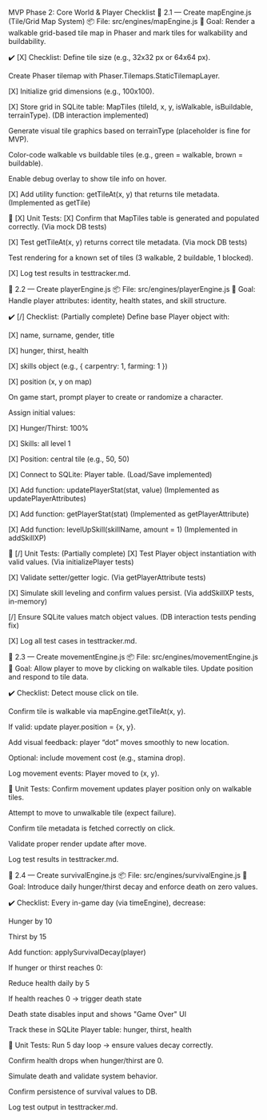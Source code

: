 MVP Phase 2: Core World & Player Checklist
🔹 2.1 — Create mapEngine.js (Tile/Grid Map System)
📦 File: src/engines/mapEngine.js
🎯 Goal:
Render a walkable grid-based tile map in Phaser and mark tiles for walkability and buildability.

✔️ [X] Checklist:
 Define tile size (e.g., 32x32 px or 64x64 px).

 Create Phaser tilemap with Phaser.Tilemaps.StaticTilemapLayer.

 [X] Initialize grid dimensions (e.g., 100x100).

 [X] Store grid in SQLite table: MapTiles (tileId, x, y, isWalkable, isBuildable, terrainType). (DB interaction implemented)

 Generate visual tile graphics based on terrainType (placeholder is fine for MVP).

 Color-code walkable vs buildable tiles (e.g., green = walkable, brown = buildable).

 Enable debug overlay to show tile info on hover.

 [X] Add utility function: getTileAt(x, y) that returns tile metadata. (Implemented as getTile)

🧪 [X] Unit Tests:
 [X] Confirm that MapTiles table is generated and populated correctly. (Via mock DB tests)

 [X] Test getTileAt(x, y) returns correct tile metadata. (Via mock DB tests)

 Test rendering for a known set of tiles (3 walkable, 2 buildable, 1 blocked).

 [X] Log test results in testtracker.md.

🔹 2.2 — Create playerEngine.js
📦 File: src/engines/playerEngine.js
🎯 Goal:
Handle player attributes: identity, health states, and skill structure.

✔️ [/] Checklist: (Partially complete)
 Define base Player object with:

 [X] name, surname, gender, title

 [X] hunger, thirst, health

 [X] skills object (e.g., { carpentry: 1, farming: 1 })

 [X] position (x, y on map)

 On game start, prompt player to create or randomize a character.

 Assign initial values:

 [X] Hunger/Thirst: 100%

 [X] Skills: all level 1

 [X] Position: central tile (e.g., 50, 50)

 [X] Connect to SQLite: Player table. (Load/Save implemented)

 [X] Add function: updatePlayerStat(stat, value) (Implemented as updatePlayerAttributes)

 [X] Add function: getPlayerStat(stat) (Implemented as getPlayerAttribute)

 [X] Add function: levelUpSkill(skillName, amount = 1) (Implemented in addSkillXP)

🧪 [/] Unit Tests: (Partially complete)
 [X] Test Player object instantiation with valid values. (Via initializePlayer tests)

 [X] Validate setter/getter logic. (Via getPlayerAttribute tests)

 [X] Simulate skill leveling and confirm values persist. (Via addSkillXP tests, in-memory)

 [/] Ensure SQLite values match object values. (DB interaction tests pending fix)

 [X] Log all test cases in testtracker.md.

🔹 2.3 — Create movementEngine.js
📦 File: src/engines/movementEngine.js
🎯 Goal:
Allow player to move by clicking on walkable tiles. Update position and respond to tile data.

✔️ Checklist:
 Detect mouse click on tile.

 Confirm tile is walkable via mapEngine.getTileAt(x, y).

 If valid: update player.position = {x, y}.

 Add visual feedback: player “dot” moves smoothly to new location.

 Optional: include movement cost (e.g., stamina drop).

 Log movement events: Player moved to (x, y).

🧪 Unit Tests:
 Confirm movement updates player position only on walkable tiles.

 Attempt to move to unwalkable tile (expect failure).

 Confirm tile metadata is fetched correctly on click.

 Validate proper render update after move.

 Log test results in testtracker.md.

🔹 2.4 — Create survivalEngine.js
📦 File: src/engines/survivalEngine.js
🎯 Goal:
Introduce daily hunger/thirst decay and enforce death on zero values.

✔️ Checklist:
 Every in-game day (via timeEngine), decrease:

Hunger by 10

Thirst by 15

 Add function: applySurvivalDecay(player)

 If hunger or thirst reaches 0:

Reduce health daily by 5

If health reaches 0 → trigger death state

 Death state disables input and shows "Game Over" UI

 Track these in SQLite Player table: hunger, thirst, health

🧪 Unit Tests:
 Run 5 day loop → ensure values decay correctly.

 Confirm health drops when hunger/thirst are 0.

 Simulate death and validate system behavior.

 Confirm persistence of survival values to DB.

 Log test output in testtracker.md.

